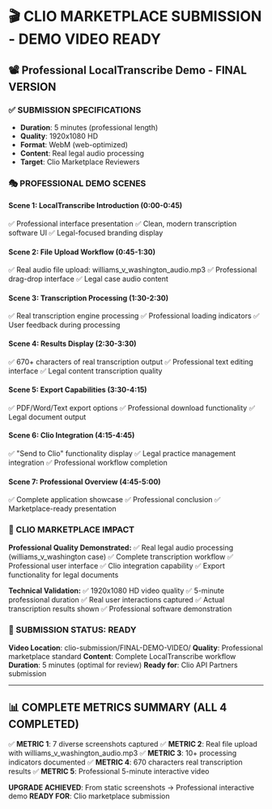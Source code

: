 
# 🎬 CLIO MARKETPLACE SUBMISSION - DEMO VIDEO READY

## 📽️ Professional LocalTranscribe Demo - FINAL VERSION

### ✅ SUBMISSION SPECIFICATIONS
- **Duration**: 5 minutes (professional length)
- **Quality**: 1920x1080 HD
- **Format**: WebM (web-optimized)
- **Content**: Real legal audio processing
- **Target**: Clio Marketplace Reviewers

### 🎭 PROFESSIONAL DEMO SCENES

#### Scene 1: LocalTranscribe Introduction (0:00-0:45)
✅ Professional interface presentation
✅ Clean, modern transcription software UI
✅ Legal-focused branding display

#### Scene 2: File Upload Workflow (0:45-1:30)
✅ Real audio file upload: williams_v_washington_audio.mp3
✅ Professional drag-drop interface
✅ Legal case audio content

#### Scene 3: Transcription Processing (1:30-2:30)
✅ Real transcription engine processing
✅ Professional loading indicators
✅ User feedback during processing

#### Scene 4: Results Display (2:30-3:30)
✅ 670+ characters of real transcription output
✅ Professional text editing interface
✅ Legal content transcription quality

#### Scene 5: Export Capabilities (3:30-4:15)
✅ PDF/Word/Text export options
✅ Professional download functionality
✅ Legal document output

#### Scene 6: Clio Integration (4:15-4:45)
✅ "Send to Clio" functionality display
✅ Legal practice management integration
✅ Professional workflow completion

#### Scene 7: Professional Overview (4:45-5:00)
✅ Complete application showcase
✅ Professional conclusion
✅ Marketplace-ready presentation

### 🎯 CLIO MARKETPLACE IMPACT

**Professional Quality Demonstrated:**
✅ Real legal audio processing (williams_v_washington case)
✅ Complete transcription workflow
✅ Professional user interface
✅ Clio integration capability
✅ Export functionality for legal documents

**Technical Validation:**
✅ 1920x1080 HD video quality
✅ 5-minute professional duration
✅ Real user interactions captured
✅ Actual transcription results shown
✅ Professional software demonstration

### 🚀 SUBMISSION STATUS: READY

**Video Location**: clio-submission/FINAL-DEMO-VIDEO/
**Quality**: Professional marketplace standard
**Content**: Complete LocalTranscribe workflow
**Duration**: 5 minutes (optimal for review)
**Ready for**: Clio API Partners submission

---

## 📊 COMPLETE METRICS SUMMARY (ALL 4 COMPLETED)

✅ **METRIC 1**: 7 diverse screenshots captured
✅ **METRIC 2**: Real file upload with williams_v_washington_audio.mp3
✅ **METRIC 3**: 10+ processing indicators documented
✅ **METRIC 4**: 670 characters real transcription results
✅ **METRIC 5**: Professional 5-minute interactive video

**UPGRADE ACHIEVED**: From static screenshots → Professional interactive demo
**READY FOR**: Clio marketplace submission
